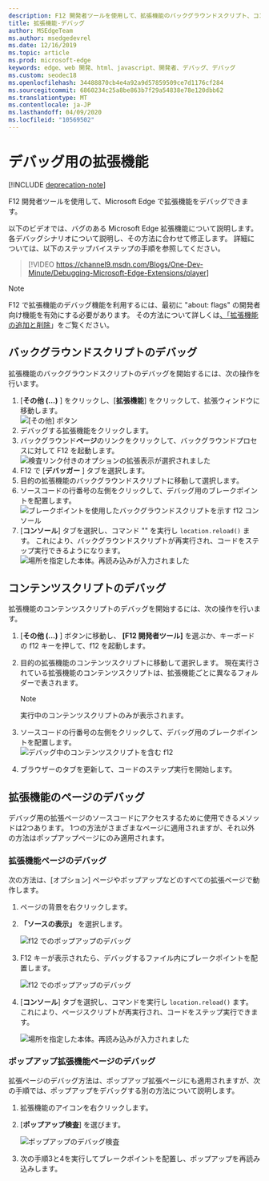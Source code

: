```yaml
---
description: F12 開発者ツールを使用して、拡張機能のバックグラウンドスクリプト、コンテンツスクリプト、および拡張ページをデバッグする方法について説明します。
title: 拡張機能-デバッグ
author: MSEdgeTeam
ms.author: msedgedevrel
ms.date: 12/16/2019
ms.topic: article
ms.prod: microsoft-edge
keywords: edge、web 開発、html、javascript、開発者、デバッグ、デバッグ
ms.custom: seodec18
ms.openlocfilehash: 34488870cb4e4a92a9d57859509ce7d1176cf284
ms.sourcegitcommit: 6860234c25a8be863b7f29a54838e78e120dbb62
ms.translationtype: MT
ms.contentlocale: ja-JP
ms.lasthandoff: 04/09/2020
ms.locfileid: "10569502"
---
```

# デバッグ用の拡張機能  

[!INCLUDE [deprecation-note](../includes/deprecation-note.md)]  

F12 開発者ツールを使用して、Microsoft Edge で拡張機能をデバッグできます。

以下のビデオでは、バグのある Microsoft Edge 拡張機能について説明します。各デバッグシナリオについて説明し、その方法に合わせて修正します。 詳細については、以下のステップバイステップの手順を参照してください。

> [!VIDEO https://channel9.msdn.com/Blogs/One-Dev-Minute/Debugging-Microsoft-Edge-Extensions/player]


> [!NOTE]
> F12 で拡張機能のデバッグ機能を利用するには、最初に "about: flags" の開発者向け機能を有効にする必要があります。 その方法について詳しくは[、「拡張機能の追加と削除](./adding-and-removing-extensions.md)」をご覧ください。


## バックグラウンドスクリプトのデバッグ
拡張機能のバックグラウンドスクリプトのデバッグを開始するには、次の操作を行います。

1. [**その他 (...)** ] をクリックし、[**拡張機能**] をクリックして、拡張ウィンドウに移動します。  
 ![[その他] ボタン](./../media/morebutton.png)
2. デバッグする拡張機能をクリックします。
3. バックグラウンド**ページ**のリンクをクリックして、バックグラウンドプロセスに対して F12 を起動します。  
 ![検査リンク付きのオプションの拡張表示が選択されました](./../media/debug-inspect.png)
4. F12 で [**デバッガー** ] タブを選択します。
5. 目的の拡張機能のバックグラウンドスクリプトに移動して選択します。
6. ソースコードの行番号の左側をクリックして、デバッグ用のブレークポイントを配置します。  
 ![ブレークポイントを使用したバックグラウンドスクリプトを示す f12 コンソール](./../media/debug-f12-background.png)
7. [**コンソール**] タブを選択し、コマンド "" を実行し `location.reload()` ます。 これにより、バックグラウンドスクリプトが再実行され、コードをステップ実行できるようになります。  
 ![場所を指定した本体。再読み込みが入力されました](./../media/debug-f12-background-console.png)


## コンテンツスクリプトのデバッグ
拡張機能のコンテンツスクリプトのデバッグを開始するには、次の操作を行います。

1. [**その他 (...)** ] ボタンに移動し、 **[F12 開発者ツール]** を選ぶか、キーボードの f12 キーを押して、f12 を起動します。
2. 目的の拡張機能のコンテンツスクリプトに移動して選択します。 現在実行されている拡張機能のコンテンツスクリプトは、拡張機能ごとに異なるフォルダーで表されます。

    > [!NOTE]
    > 実行中のコンテンツスクリプトのみが表示されます。

3. ソースコードの行番号の左側をクリックして、デバッグ用のブレークポイントを配置します。  
 ![デバッグ中のコンテンツスクリプトを含む f12](./../media/debug-content-f12.png)
4. ブラウザーのタブを更新して、コードのステップ実行を開始します。




## 拡張機能のページのデバッグ

デバッグ用の拡張ページのソースコードにアクセスするために使用できるメソッドは2つあります。 1つの方法がさまざまなページに適用されますが、それ以外の方法はポップアップページにのみ適用されます。

### 拡張機能ページのデバッグ
次の方法は、[オプション] ページやポップアップなどのすべての拡張ページで動作します。


1. ページの背景を右クリックします。
2. **「ソースの表示」** を選択します。

   ![f12 でのポップアップのデバッグ](./../media/debug-popup-select.png)

3. F12 キーが表示されたら、デバッグするファイル内にブレークポイントを配置します。

   ![f12 でのポップアップのデバッグ](./../media/debug-popup-f12.png)
4. [**コンソール**] タブを選択し、コマンドを実行し `location.reload()` ます。 これにより、ページスクリプトが再実行され、コードをステップ実行できます。  

   ![場所を指定した本体。再読み込みが入力されました](./../media/debug-f12-background-console.png)

### ポップアップ拡張機能ページのデバッグ
拡張ページのデバッグ方法は、ポップアップ拡張ページにも適用されますが、次の手順では、ポップアップをデバッグする別の方法について説明します。

1. 拡張機能のアイコンを右クリックします。
2. [**ポップアップ検査**] を選びます。

   ![ポップアップのデバッグ検査](./../media/debug-popup-inspect.png)
3. 次の手順3と4を実行してブレークポイントを配置し、ポップアップを再読み込みします。
